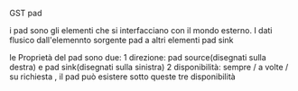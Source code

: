 GST pad

i pad sono gli elementi che si interfacciano con il mondo esterno. I dati flusico dall'elemennto sorgente pad
a altri elementi pad sink

le Proprietà del pad sono due:
1 direzione: pad source(disegnati sulla destra) e pad sink(disegnati sulla sinistra)
2 disponibilità: sempre / a volte / su richiesta , il pad può esistere sotto queste tre disponibilità
